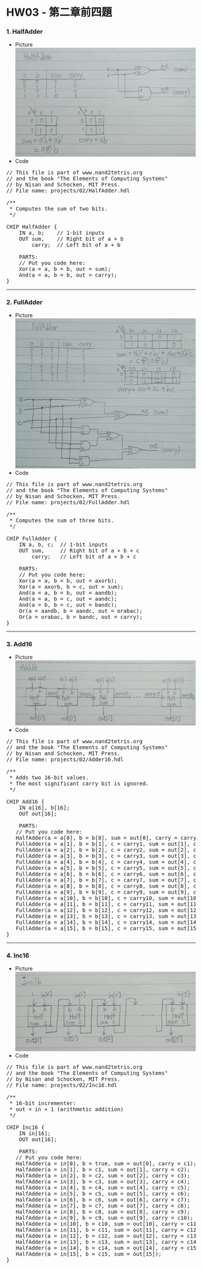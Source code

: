 # HW03 - 第二章前四題
### 1. HalfAdder
* Picture   
![halfadder](halfadder.jpg)   
* Code   
<pre>
// This file is part of www.nand2tetris.org
// and the book "The Elements of Computing Systems"
// by Nisan and Schocken, MIT Press.
// File name: projects/02/HalfAdder.hdl

/**
 * Computes the sum of two bits.
 */

CHIP HalfAdder {
    IN a, b;    // 1-bit inputs
    OUT sum,    // Right bit of a + b 
        carry;  // Left bit of a + b

    PARTS:
    // Put you code here:
    Xor(a = a, b = b, out = sum);
    And(a = a, b = b, out = carry);
}
</pre>
---
### 2. FullAdder
* Picture   
![fulladder](fulladder.jpg)   
* Code   
<pre>
// This file is part of www.nand2tetris.org
// and the book "The Elements of Computing Systems"
// by Nisan and Schocken, MIT Press.
// File name: projects/02/FullAdder.hdl

/**
 * Computes the sum of three bits.
 */

CHIP FullAdder {
    IN a, b, c;  // 1-bit inputs
    OUT sum,     // Right bit of a + b + c
        carry;   // Left bit of a + b + c

    PARTS:
    // Put you code here:
    Xor(a = a, b = b, out = axorb);
    Xor(a = axorb, b = c, out = sum);
    And(a = a, b = b, out = aandb);
    And(a = a, b = c, out = aandc);
    And(a = b, b = c, out = bandc);
    Or(a = aandb, b = aandc, out = orabac);
    Or(a = orabac, b = bandc, out = carry);
}
</pre>
---
### 3. Add16
* Picture   
![add16](add16.jpg)   
* Code   
<pre>
// This file is part of www.nand2tetris.org
// and the book "The Elements of Computing Systems"
// by Nisan and Schocken, MIT Press.
// File name: projects/02/Adder16.hdl

/**
 * Adds two 16-bit values.
 * The most significant carry bit is ignored.
 */

CHIP Add16 {
    IN a[16], b[16];
    OUT out[16];

    PARTS:
   // Put you code here:
   HalfAdder(a = a[0], b = b[0], sum = out[0], carry = carry1);
   FullAdder(a = a[1], b = b[1], c = carry1, sum = out[1], carry = carry2);
   FullAdder(a = a[2], b = b[2], c = carry2, sum = out[2], carry = carry3);
   FullAdder(a = a[3], b = b[3], c = carry3, sum = out[3], carry = carry4);
   FullAdder(a = a[4], b = b[4], c = carry4, sum = out[4], carry = carry5);
   FullAdder(a = a[5], b = b[5], c = carry5, sum = out[5], carry = carry6);
   FullAdder(a = a[6], b = b[6], c = carry6, sum = out[6], carry = carry7);
   FullAdder(a = a[7], b = b[7], c = carry7, sum = out[7], carry = carry8);
   FullAdder(a = a[8], b = b[8], c = carry8, sum = out[8], carry = carry9);
   FullAdder(a = a[9], b = b[9], c = carry9, sum = out[9], carry = carry10);
   FullAdder(a = a[10], b = b[10], c = carry10, sum = out[10], carry = carry11);
   FullAdder(a = a[11], b = b[11], c = carry11, sum = out[11], carry = carry12);
   FullAdder(a = a[12], b = b[12], c = carry12, sum = out[12], carry = carry13);
   FullAdder(a = a[13], b = b[13], c = carry13, sum = out[13], carry = carry14);
   FullAdder(a = a[14], b = b[14], c = carry14, sum = out[14], carry = carry15);
   FullAdder(a = a[15], b = b[15], c = carry15, sum = out[15], carry = carry16);
}
</pre>
---
### 4. Inc16
* Picture   
![inc16](inc16.jpg)   
* Code   
<pre>
// This file is part of www.nand2tetris.org
// and the book "The Elements of Computing Systems"
// by Nisan and Schocken, MIT Press.
// File name: projects/02/Inc16.hdl

/**
 * 16-bit incrementer:
 * out = in + 1 (arithmetic addition)
 */

CHIP Inc16 {
    IN in[16];
    OUT out[16];

    PARTS:
   // Put you code here:
   HalfAdder(a = in[0], b = true, sum = out[0], carry = c1);
   HalfAdder(a = in[1], b = c1, sum = out[1], carry = c2);
   HalfAdder(a = in[2], b = c2, sum = out[2], carry = c3);
   HalfAdder(a = in[3], b = c3, sum = out[3], carry = c4);
   HalfAdder(a = in[4], b = c4, sum = out[4], carry = c5);
   HalfAdder(a = in[5], b = c5, sum = out[5], carry = c6);
   HalfAdder(a = in[6], b = c6, sum = out[6], carry = c7);
   HalfAdder(a = in[7], b = c7, sum = out[7], carry = c8);
   HalfAdder(a = in[8], b = c8, sum = out[8], carry = c9);
   HalfAdder(a = in[9], b = c9, sum = out[9], carry = c10);
   HalfAdder(a = in[10], b = c10, sum = out[10], carry = c11);
   HalfAdder(a = in[11], b = c11, sum = out[11], carry = c12);
   HalfAdder(a = in[12], b = c12, sum = out[12], carry = c13);
   HalfAdder(a = in[13], b = c13, sum = out[13], carry = c14);
   HalfAdder(a = in[14], b = c14, sum = out[14], carry = c15);
   HalfAdder(a = in[15], b = c15, sum = out[15]);
}
</pre>